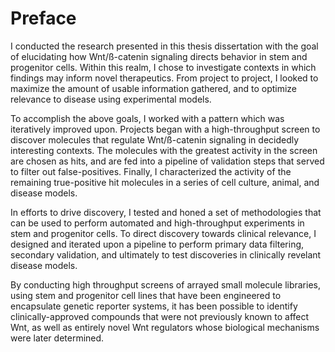 
# Preface

I conducted the research presented in this thesis dissertation with the goal of elucidating how Wnt/ß-catenin signaling directs behavior in stem and progenitor cells. Within this realm, I chose to investigate contexts in which findings may inform novel therapeutics. From project to project, I looked to maximize the amount of usable information gathered, and to optimize relevance to disease using experimental models.

To accomplish the above goals, I worked with a pattern which was iteratively improved upon. Projects began with a high-throughput screen to discover molecules that regulate Wnt/ß-catenin signaling in decidedly interesting contexts. The molecules with the greatest activity in the screen are chosen as hits, and are fed into a pipeline of validation steps that served to filter out false-positives. Finally, I characterized the activity of the remaining true-positive hit molecules in a series of cell culture, animal, and disease models.

In efforts to drive discovery, I tested and honed a set of methodologies that can be used to perform automated and high-throughput experiments in stem and progenitor cells. To direct discovery towards clinical relevance, I designed and iterated upon a pipeline to perform primary data filtering, secondary validation, and ultimately to test discoveries in clinically revelant disease models.

By conducting high throughput screens of arrayed small molecule libraries, using stem and progenitor cell lines that have been engineered to encapsulate genetic reporter systems, it has been possible to identify clinically-approved compounds that were not previously known to affect Wnt, as well as entirely novel Wnt regulators whose biological mechanisms were later determined.
